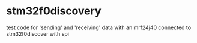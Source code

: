 # stm32f0discovery
test code for 'sending' and 'receiving' data with an mrf24j40 connected to stm32f0discover with spi
